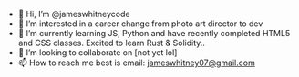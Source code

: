 - 👋 Hi, I’m @jameswhitneycode
- 👀 I’m interested in a career change from photo art director to dev
- 🌱 I’m currently learning JS, Python and have recently completed HTML5 and CSS classes. Excited to learn Rust & Solidity..
- 💞️ I’m looking to collaborate on [not yet lol]
- 📫 How to reach me best is email: jameswhitney07@gmail.com

<!---
jameswhitneycode/jameswhitneycode is a ✨ special ✨ repository because its `README.md` (this file) appears on your GitHub profile.
You can click the Preview link to take a look at your changes.
--->
